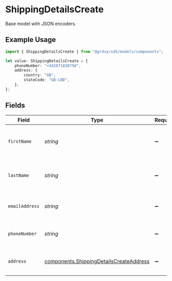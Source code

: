 # ShippingDetailsCreate

Base model with JSON encoders.

## Example Usage

```typescript
import { ShippingDetailsCreate } from "@gr4vy/sdk/models/components";

let value: ShippingDetailsCreate = {
    phoneNumber: "+442071838750",
    address: {
        country: "GB",
        stateCode: "GB-LND",
    },
};
```

## Fields

| Field                                                                                              | Type                                                                                               | Required                                                                                           | Description                                                                                        | Example                                                                                            |
| -------------------------------------------------------------------------------------------------- | -------------------------------------------------------------------------------------------------- | -------------------------------------------------------------------------------------------------- | -------------------------------------------------------------------------------------------------- | -------------------------------------------------------------------------------------------------- |
| `firstName`                                                                                        | *string*                                                                                           | :heavy_minus_sign:                                                                                 | The first or given name for these buyer details.                                                   |                                                                                                    |
| `lastName`                                                                                         | *string*                                                                                           | :heavy_minus_sign:                                                                                 | The last or family name for these buyer details.                                                   |                                                                                                    |
| `emailAddress`                                                                                     | *string*                                                                                           | :heavy_minus_sign:                                                                                 | The email address for these buyer details.                                                         |                                                                                                    |
| `phoneNumber`                                                                                      | *string*                                                                                           | :heavy_minus_sign:                                                                                 | The phone number for these buyer details.                                                          | +14155552671                                                                                       |
| `address`                                                                                          | [components.ShippingDetailsCreateAddress](../../models/components/shippingdetailscreateaddress.md) | :heavy_minus_sign:                                                                                 | The address for these buyer details.                                                               |                                                                                                    |